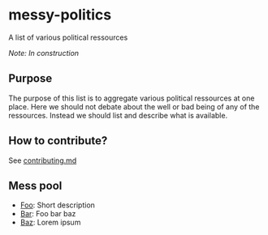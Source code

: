 # messy-politics
A list of various political ressources

*Note: In construction*

## Purpose
The purpose of this list is to aggregate various political ressources at one place. Here we should not debate about the well or bad being of any of the ressources. Instead we should list and describe what is available.

## How to contribute?
See [contributing.md](contributing.md)

## Mess pool
- [Foo](sample-ressource.md): Short description
- [Bar](sample-ressource.md): Foo bar baz
- [Baz](sample-ressource.md): Lorem ipsum
